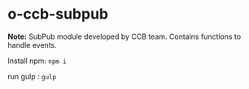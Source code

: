 # o-ccb-subpub

**Note:** SubPub module developed by CCB team. Contains functions to handle events.


Install npm: `npm i`

run gulp : `gulp`
